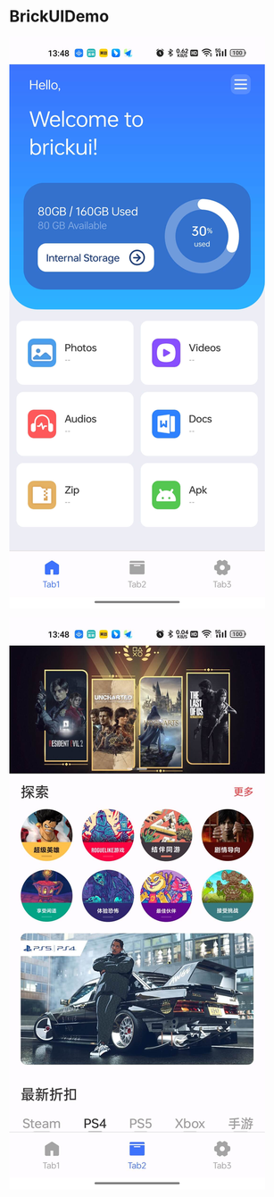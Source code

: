 # BrickUIDemo

![](https://github.com/guozhiqiang123/BrickUIDemo/blob/master/images/Screenshot_2023-10-28-13-48-10-36_f2d9f17976ffd9a.jpg)

![](https://github.com/guozhiqiang123/BrickUIDemo/blob/master/images/Screenshot_2023-10-28-13-48-28-82_f2d9f17976ffd9a.jpg)
